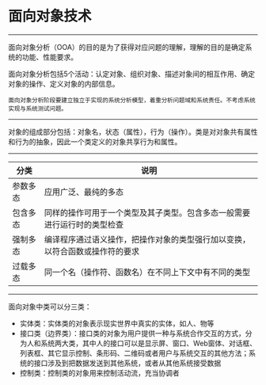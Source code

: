 # 面向对象技术

---
面向对象分析（OOA）的目的是为了获得对应问题的理解，理解的目的是确定系统的功能、性能要求。

面向对象分析包括5个活动：认定对象、组织对象、描述对象间的相互作用、确定对象的操作、定义对象的内部信息。

`面向对象分析阶段要建立独立于实现的系统分析模型，着重分析问题域和系统责任。不考虑系统实现与系统测试问题。`

---
对象的组成部分包括：对象名，状态（属性），行为（操作）。类是对对象共有属性和行为的抽象，因此一个类定义的对象共享行为和属性。

---
|分类|说明|
|---|---|
|参数多态|应用广泛、最纯的多态|
|包含多态|同样的操作可用于一个类型及其子类型。包含多态一般需要进行运行时的类型检查|
|强制多态|编译程序通过语义操作，把操作对象的类型强行加以变换，以符合函数或操作符的要求|
|过载多态|同一个名（操作符、函数名）在不同上下文中有不同的类型|

---
面向对象中类可以分三类：

- 实体类：实体类的对象表示现实世界中真实的实体，如人、物等
- 接口类（边界类）：接口类的对象为用户提供一种与系统合作交互的方式，分为人和系统两大类，其中人的接口可以是显示屏、窗口、Web窗体、对话框、列表框、其它显示控制、条形码、二维码或者用户与系统交互的其他方法；系统的接口涉及到把数据发送到其他系统，或者从其他系统接受数据
- 控制类：控制类的对象用来控制活动流，充当协调者
